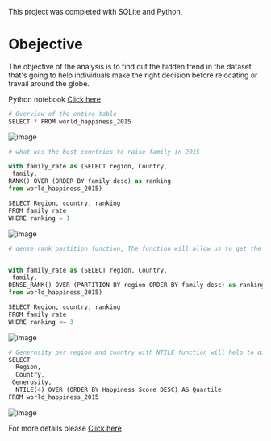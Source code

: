 This project was completed with SQLite and Python.

# Obejective

The objective of the analysis is to find out the hidden trend in the dataset that's going to help individuals make the right decision before relocating or travail around the globe.

Python notebook [Click here](https://github.com/JoshuaKab/Python-and-R/blob/main/world%20happiness%20score.ipynb)


```python
# Overview of the entire table
SELECT * FROM world_happiness_2015

```
![image](https://github.com/JoshuaKab/SQL-Queries/assets/135429439/eeeb7673-c371-4018-85a6-6d81fb8f5d3b)


```python
# what was the best countries to raise family in 2015

with family_rate as (SELECT region, Country,
 family,
RANK() OVER (ORDER BY family desc) as ranking
from world_happiness_2015)

SELECT Region, country, ranking
FROM family_rate
WHERE ranking = 1

```
![image](https://github.com/JoshuaKab/SQL-Queries/assets/135429439/4e601af8-d9b4-4882-9f3d-5734314bcd4c)

```python
# dense_rank partition function, The function will allow us to get the 3 top countries with high rate of rasing families per region in 2015 


with family_rate as (SELECT region, Country,
 family,
DENSE_RANK() OVER (PARTITION BY region ORDER BY family desc) as ranking
from world_happiness_2015)

SELECT Region, country, ranking
FROM family_rate
WHERE ranking <= 3
```
![image](https://github.com/JoshuaKab/SQL-Queries/assets/135429439/4dfdeb33-5f6d-4cc1-8823-24084a6960d2)

```python
# Generosity per region and country with NTILE function will help to divide the Happiness score in 4 groups per country 
SELECT 
  Region, 
  Country, 
 Generosity, 
  NTILE(4) OVER (ORDER BY Happiness_Score DESC) AS Quartile
FROM world_happiness_2015
```
![image](https://github.com/JoshuaKab/SQL-Queries/assets/135429439/44734ef9-ee61-489a-87da-495b3d247a64)

For more details please  [Click here](https://github.com/JoshuaKab/Python-and-R/blob/main/world%20happiness%20score.ipynb)



